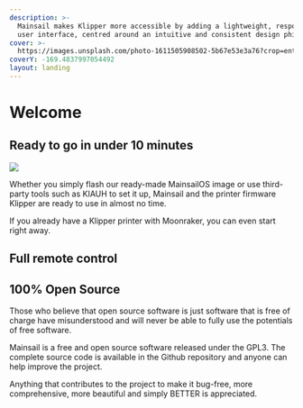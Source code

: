 ```yaml
---
description: >-
  Mainsail makes Klipper more accessible by adding a lightweight, responsive web
  user interface, centred around an intuitive and consistent design philosophy.
cover: >-
  https://images.unsplash.com/photo-1611505908502-5b67e53e3a76?crop=entropy&cs=tinysrgb&fm=jpg&ixid=MnwxOTcwMjR8MHwxfHNlYXJjaHw4fHwzZCUyMHByaW50ZXJ8ZW58MHx8fHwxNjU3MjA1MDM2&ixlib=rb-1.2.1&q=80
coverY: -169.4837997054492
layout: landing
---
```


# Welcome

## Ready to go in under 10 minutes

![](.gitbook/assets/RASP\_PI\_4\_B\_01\_ANW.png)

Whether you simply flash our ready-made MainsailOS image or use third-party tools such as KIAUH to set it up, Mainsail and the printer firmware Klipper are ready to use in almost no time.

If you already have a Klipper printer with Moonraker, you can even start right away.

## **Full remote control**

## 100% Open Source

Those who believe that open source software is just software that is free of charge have misunderstood and will never be able to fully use the potentials of free software.

Mainsail is a free and open source software released under the GPL3. The complete source code is available in the Github repository and anyone can help improve the project.&#x20;

Anything that contributes to the project to make it bug-free, more comprehensive, more beautiful and simply BETTER is appreciated.

